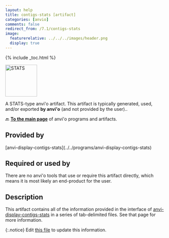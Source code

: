 ```yaml
---
layout: help
title: contigs-stats [artifact]
categories: [anvio]
comments: false
redirect_from: /7.1/contigs-stats
image:
  featurerelative: ../../../images/header.png
  display: true
---
```



{% include _toc.html %}


<img src="../../images/icons/STATS.png" alt="STATS" style="width:100px; border:none" />

A STATS-type anvi'o artifact. This artifact is typically generated, used, and/or exported **by anvi'o** (and not provided by the user)..

🔙 **[To the main page](../../)** of anvi'o programs and artifacts.

## Provided by


<p style="text-align: left" markdown="1"><span class="artifact-p">[anvi-display-contigs-stats](../../programs/anvi-display-contigs-stats)</span></p>


## Required or used by


There are no anvi'o tools that use or require this artifact directly, which means it is most likely an end-product for the user.


## Description

This artifact contains all of the information provided in the interface of <span class="artifact-n">[anvi-display-contigs-stats](/help/7.1/programs/anvi-display-contigs-stats)</span> in a series of tab-delimited files. See that page for more information. 


{:.notice}
Edit [this file](https://github.com/merenlab/anvio/tree/master/anvio/docs/artifacts/contigs-stats.md) to update this information.

